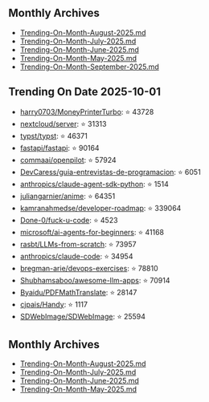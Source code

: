 ## Monthly Archives

- [Trending-On-Month-August-2025.md](./Trending-On-Month-August-2025.md)
- [Trending-On-Month-July-2025.md](./Trending-On-Month-July-2025.md)
- [Trending-On-Month-June-2025.md](./Trending-On-Month-June-2025.md)
- [Trending-On-Month-May-2025.md](./Trending-On-Month-May-2025.md)
- [Trending-On-Month-September-2025.md](./Trending-On-Month-September-2025.md)

## Trending On Date 2025-10-01

- [harry0703/MoneyPrinterTurbo](https://github.com/harry0703/MoneyPrinterTurbo): ⭐ 43728 
- [nextcloud/server](https://github.com/nextcloud/server): ⭐ 31313 
- [typst/typst](https://github.com/typst/typst): ⭐ 46371 
- [fastapi/fastapi](https://github.com/fastapi/fastapi): ⭐ 90164 
- [commaai/openpilot](https://github.com/commaai/openpilot): ⭐ 57924 
- [DevCaress/guia-entrevistas-de-programacion](https://github.com/DevCaress/guia-entrevistas-de-programacion): ⭐ 6051 
- [anthropics/claude-agent-sdk-python](https://github.com/anthropics/claude-agent-sdk-python): ⭐ 1514 
- [juliangarnier/anime](https://github.com/juliangarnier/anime): ⭐ 64351 
- [kamranahmedse/developer-roadmap](https://github.com/kamranahmedse/developer-roadmap): ⭐ 339064 
- [Done-0/fuck-u-code](https://github.com/Done-0/fuck-u-code): ⭐ 4523 
- [microsoft/ai-agents-for-beginners](https://github.com/microsoft/ai-agents-for-beginners): ⭐ 41168 
- [rasbt/LLMs-from-scratch](https://github.com/rasbt/LLMs-from-scratch): ⭐ 73957 
- [anthropics/claude-code](https://github.com/anthropics/claude-code): ⭐ 34954 
- [bregman-arie/devops-exercises](https://github.com/bregman-arie/devops-exercises): ⭐ 78810 
- [Shubhamsaboo/awesome-llm-apps](https://github.com/Shubhamsaboo/awesome-llm-apps): ⭐ 70914 
- [Byaidu/PDFMathTranslate](https://github.com/Byaidu/PDFMathTranslate): ⭐ 28147 
- [cjpais/Handy](https://github.com/cjpais/Handy): ⭐ 1117 
- [SDWebImage/SDWebImage](https://github.com/SDWebImage/SDWebImage): ⭐ 25594 

## Monthly Archives

- [Trending-On-Month-August-2025.md](./Trending-On-Month-August-2025.md)
- [Trending-On-Month-July-2025.md](./Trending-On-Month-July-2025.md)
- [Trending-On-Month-June-2025.md](./Trending-On-Month-June-2025.md)
- [Trending-On-Month-May-2025.md](./Trending-On-Month-May-2025.md)
